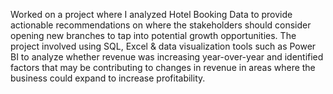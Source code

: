 Worked on a project where I analyzed Hotel Booking Data to provide actionable recommendations on where    the stakeholders should consider opening new branches to tap into potential growth opportunities. 
The project involved using SQL, Excel & data visualization tools such as Power BI to analyze whether revenue    was increasing year-over-year and identified factors that may be contributing to changes in revenue in areas where the business could expand to increase profitability.
